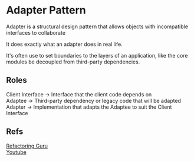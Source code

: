 # **Adapter Pattern**

Adapter is a structural design pattern that allows objects with incompatible interfaces to collaborate

It does exactly what an adapter does in real life.

It's often use to set boundaries to the layers of an application, like the core modules be decoupled from third-party dependencies.

## Roles
Client Interface -> Interface that the client code depends on <br/>
Adaptee -> Third-party dependency or legacy code that will be adapted <br/>
Adapter -> Implementation that adapts the Adaptee to suit the Client Interface

## Refs
[Refactoring Guru](https://refactoring.guru/design-patterns/adapter) <br/>
[Youtube](https://www.youtube.com/watch?v=Y69BsV9-23M) <br/>
